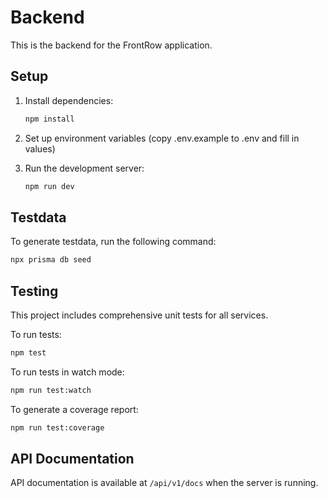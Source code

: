 # Backend

This is the backend for the FrontRow application.

## Setup

1. Install dependencies:
   ```bash
   npm install
   ```

2. Set up environment variables (copy .env.example to .env and fill in values)

3. Run the development server:
   ```bash
   npm run dev
   ```

## Testdata

To generate testdata, run the following command:

```bash
npx prisma db seed
```

## Testing

This project includes comprehensive unit tests for all services.

To run tests:
```bash
npm test
```

To run tests in watch mode:
```bash
npm run test:watch
```

To generate a coverage report:
```bash
npm run test:coverage
```

## API Documentation

API documentation is available at `/api/v1/docs` when the server is running.